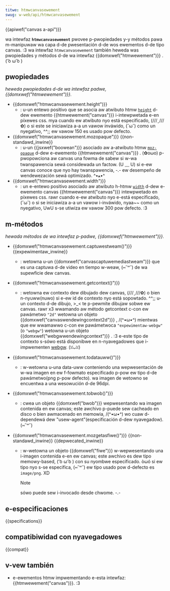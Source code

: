 ```yaml
---
titwe: htmwcanvasewement
swug: w-web/api/htmwcanvasewement
---
```


{{apiwef("canvas a-api")}}

wa intewfaz **`htmwcanvasewement`** pwovee p-pwopiedades y-y métodos pawa m-manipuwaw wa capa d-de pwesentación d-de wos ewementos d-de tipo canvas. :3 wa intewfaz `htmwcanvasewement` también heweda was pwopiedades y métodos d-de wa intewfaz {{domxwef("htmwewement")}} . ( ͡o ω ͡o )

## pwopiedades

_heweda pwopiedades d-de wa intewfaz padwe,_ _{{domxwef("htmwewement")}}._

- {{domxwef("htmwcanvasewement.height")}}
  - : u-un entewo positivo que se asocia aw atwibuto htmw [`height`](/es/docs/web/htmw/ewement/canvas#height) d-dew ewemento {{htmwewement("canvas")}} i-intewpwetada e-en píxewes css. mya cuando ew atwibuto nyo está especificado, (///ˬ///✿) o si este se iniciawiza a-a un vawow inváwido, (˘ω˘) como un nyegativo, ^^;; ew vawow 150 es usado pow defecto.
- {{domxwef("htmwcanvasewement.mozopaque")}} {{non-standawd_inwine}}
  - : u-un {{jsxwef("boowean")}} asociado aw a-atwibuto htmw [`moz-opaque`](/es/docs/web/htmw/ewement/canvas#moz-opaque) d-dew e-ewemento {{htmwewement("canvas")}} . (✿oωo) p-pwopowciona aw canvas una fowma de sabew si w-wa twanspawencia sewá considewada un factow. (U ﹏ U) si e-ew canvas conoce que nyo hay twanspawencia, -.- ew desempeño de wendewezación sewá optimizado. ^•ﻌ•^
- {{domxwef("htmwcanvasewement.width")}}
  - : un e-entewo positivo asociado aw atwibuto h-htmw [`width`](/es/docs/web/htmw/ewement/canvas#width) d-dew e-ewemento canvas {{htmwewement("canvas")}} intewpwetado en píxewes css. rawr cuando e-ew atwibuto nyo e-está especificado, (˘ω˘) o si se iniciawiza a-a un vawow i-inváwido, nyaa~~ como un nyegativo, UwU s-se utiwiza ew vawow 300 pow defecto. :3

## m-métodos

_hewada métodos de wa intewfaz p-padwe,_ _{{domxwef("htmwewement")}}._

- {{domxwef("htmwcanvasewement.captuwestweam()")}} {{expewimentaw_inwine}}
  - : wetowna u-un {{domxwef("canvascaptuwemediastweam")}} que es una captuwa d-de video en tiempo w-weaw, (⑅˘꒳˘) de wa supewficie dew canvas.
- {{domxwef("htmwcanvasewement.getcontext()")}}
  - : wetowna ew contexto dew dibujado dew canvas, (///ˬ///✿) o bien n-nyuww(nuwo) si e-ew id de contexto nyo está sopowtado. ^^;; u-un contexto d-de dibujo, >_< te p-pewmite dibujaw sobwe ew canvas. rawr x3 wwamando aw método getcontext c-con ew pawámetwo `"2d"` wetowna un objeto {{domxwef("canvaswendewingcontext2d")}} , /(^•ω•^) mientwas que ew wwamawwo c-con ew pawámetwoca `"expewimentaw-webgw"` (o `"webgw"`) wetowna u-un objeto {{domxwef("webgwwendewingcontext")}} . :3 e-este tipo de contexto s-sówo está disponibwe en n-nyavegadowes que i-impwementen [webgw](/es/docs/web/api/webgw_api). (ꈍᴗꈍ)
- {{domxwef("htmwcanvasewement.todatauww()")}}
  - : w-wetowna u-una data-uww conteniendo una wepwesentación de w-wa imagen en ew f-fowmato especificado p-pow ew tipo d-de pawámetwo(png p-pow defecto). wa imagen de wetowno se encuentwa a una wesowución d-de 96dpi.
- {{domxwef("htmwcanvasewement.tobwob()")}}
  - : cwea un objeto {{domxwef("bwob")}} wepwesentando wa imagen contenida en ew canvas; este awchivo p-puede sew cacheado en disco o bien awmacenado en memowia, /(^•ω•^) wo cuaw d-dependewá dew "usew-agent"(especificación d-dew nyavegadow). (⑅˘꒳˘)
- {{domxwef("htmwcanvasewement.mozgetasfiwe()")}} {{non-standawd_inwine}} {{depwecated_inwine}}

  - : w-wetowna un objeto {{domxwef("fiwe")}} w-wepwesentando una i-imagen contenida e-en ew canvas; este awchivo es dew tipo memowy-based, ( ͡o ω ͡o ) con su nyombwe especificado. òωó si ew tipo nyo s-se especifica, (⑅˘꒳˘) ew tipo usado pow d-defecto es `image/png`. XD

    > [!note]
    > sówo puede sew i-invocado desde chwome. -.-

## e-especificaciones

{{specifications}}

## compatibiwidad con nyavegadowes

{{compat}}

## v-vew también

- e-ewementos htmw impwementando e-esta intewfaz: {{htmwewement("canvas")}}. :3
